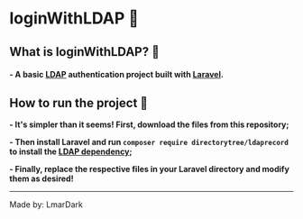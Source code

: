 # loginWithLDAP 📍

## What is loginWithLDAP? 🤔

#### - A basic [LDAP](https://pt.wikipedia.org/wiki/LDAP) authentication project built with [Laravel](https://laravel.com/).

## How to run the project 👣

**<p>- It's simpler than it seems! First, download the files from this repository;</p>**
**<p>- Then install Laravel and run ```composer require directorytree/ldaprecord``` to install the [LDAP dependency](https://ldaprecord.com/);</p>**
**<p>- Finally, replace the respective files in your Laravel directory and modify them as desired!</p>**

---

Made by: LmarDark
